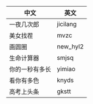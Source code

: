    中文 | 英文
--------|--------
一夜几次郎 | jicilang
美女找茬 | mvzc
画圆圈 | new_hyl2
生命计算器 | smjsq
你的一秒有多长 | yimiao
看你有多色 | knyds
高考上头条 | gkstt
